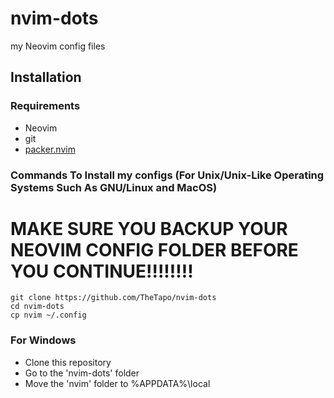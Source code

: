 # nvim-dots
my Neovim config files 
## Installation
### Requirements
- Neovim
- git
- [packer.nvim](https://github.com/wbthomason/packer.nvim)
### Commands To Install my configs (For Unix/Unix-Like Operating Systems Such As GNU/Linux and MacOS)
# MAKE SURE YOU BACKUP YOUR NEOVIM CONFIG FOLDER BEFORE YOU CONTINUE!!!!!!!!
```
git clone https://github.com/TheTapo/nvim-dots
cd nvim-dots
cp nvim ~/.config
```
### For Windows
- Clone this repository
- Go to the 'nvim-dots' folder
- Move the 'nvim' folder to %APPDATA%\local

